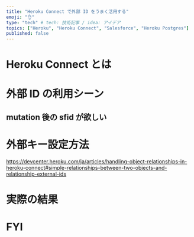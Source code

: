 ```yaml
---
title: "Heroku Connect で外部 ID をうまく活用する"
emoji: "👌"
type: "tech" # tech: 技術記事 / idea: アイデア
topics: ["Heroku", "Heroku Connect", "Salesforce", "Heroku Postgres"]
published: false
---
```


# Heroku Connect とは


# 外部 ID の利用シーン

## mutation 後の sfid が欲しい

# 外部キー設定方法

https://devcenter.heroku.com/ja/articles/handling-object-relationships-in-heroku-connect#simple-relationships-between-two-objects-and-relationship-external-ids

# 実際の結果

# FYI
